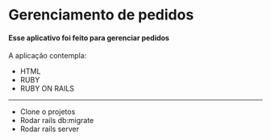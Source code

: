 # Gerenciamento de pedidos

#### Esse aplicativo foi feito para gerenciar pedidos

A aplicação contempla:
- HTML
- RUBY
- RUBY ON RAILS
---------------------------------------------------------
- Clone o projetos
- Rodar rails db:migrate
- Rodar rails server

